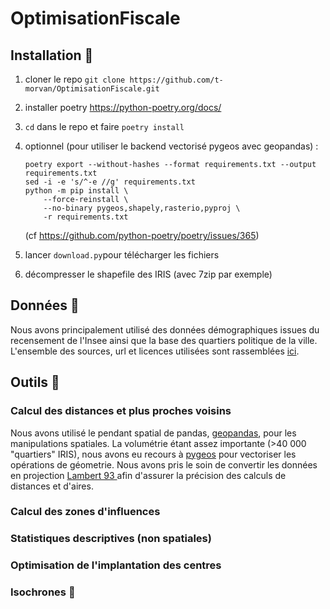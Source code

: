 # OptimisationFiscale

## Installation  :wrench:
1. cloner le repo ``` git clone https://github.com/t-morvan/OptimisationFiscale.git ```
2. installer poetry https://python-poetry.org/docs/
3. ```cd``` dans le repo et faire ``` poetry install ```

4. optionnel (pour utiliser le backend vectorisé pygeos avec geopandas) : 
    ```
    poetry export --without-hashes --format requirements.txt --output requirements.txt
    sed -i -e 's/^-e //g' requirements.txt
    python -m pip install \
        --force-reinstall \
        --no-binary pygeos,shapely,rasterio,pyproj \
        -r requirements.txt
     ```  
    (cf https://github.com/python-poetry/poetry/issues/365)


5. lancer ```download.py```pour télécharger les fichiers
6. décompresser le shapefile des IRIS (avec 7zip par exemple)

## Données :floppy_disk:

Nous avons principalement utilisé des données démographiques issues du recensement de l'Insee ainsi que la base des quartiers politique de la ville.
L'ensemble des sources, url et licences utilisées sont rassemblées [ici](URLS.yaml).

## Outils :hammer:

### Calcul des distances et plus proches voisins
Nous avons utilisé le pendant spatial de pandas, [geopandas](https://geopandas.org/en/stable/), pour les manipulations spatiales. La volumétrie étant assez importante (>40 000 "quartiers" IRIS), nous avons eu recours à [pygeos](https://pygeos.readthedocs.io/en/stable/) pour vectoriser les opérations de géometrie. Nous avons pris le soin de convertir les données en projection [Lambert 93 ](https://fr.wikipedia.org/wiki/Projection_conique_conforme_de_Lambert) afin d'assurer la précision des calculs de distances et d'aires. 

### Calcul des zones d'influences

### Statistiques descriptives (non spatiales)

### Optimisation de l'implantation des centres

### Isochrones :blue_car:

